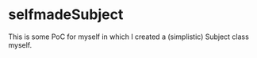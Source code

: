 # selfmadeSubject

This is some PoC for myself in which I created a (simplistic) Subject class myself.